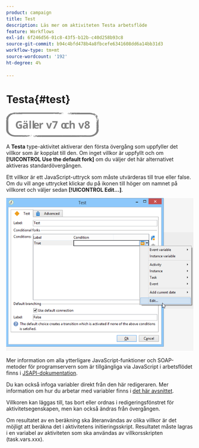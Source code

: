 ```yaml
---
product: campaign
title: Test
description: Läs mer om aktiviteten Testa arbetsflöde
feature: Workflows
exl-id: 6f246d56-01c8-43f5-b12b-c40d258b93c8
source-git-commit: b94c4bfd478b4a8fbcefe6341608dd6a14bb31d3
workflow-type: tm+mt
source-wordcount: '192'
ht-degree: 4%

---
```


# Testa{#test}

![](../../assets/common.svg)

A **Testa** type-aktivitet aktiverar den första övergång som uppfyller det villkor som är kopplat till den. Om inget villkor är uppfyllt och om **[!UICONTROL Use the default fork]** om du väljer det här alternativet aktiveras standardövergången.

Ett villkor är ett JavaScript-uttryck som måste utvärderas till true eller false. Om du vill ange uttrycket klickar du på ikonen till höger om namnet på villkoret och väljer sedan **[!UICONTROL Edit...]**.

![](assets/edit_test.png)

Mer information om alla ytterligare JavaScript-funktioner och SOAP-metoder för programservern som är tillgängliga via JavaScript i arbetsflödet finns i [JSAPI-dokumentation](https://experienceleague.adobe.com/developer/campaign-api/api/index.html?lang=sv).

Du kan också infoga variabler direkt från den här redigeraren. Mer information om hur du arbetar med variabler finns i [det här avsnittet](javascript-scripts-and-templates.md#variables).

Villkoren kan läggas till, tas bort eller ordnas i redigeringsfönstret för aktivitetsegenskapen, men kan också ändras från övergången.

Om resultatet av en beräkning ska återanvändas av olika villkor är det möjligt att beräkna det i aktivitetens initieringsskript. Resultatet måste lagras i en variabel av aktiviteten som ska användas av villkorsskripten (task.vars.xxx).
